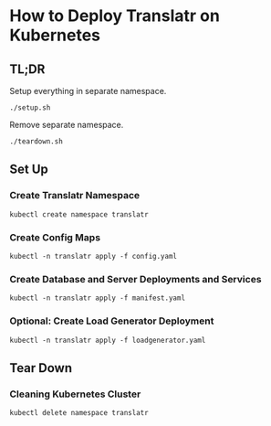 # How to Deploy Translatr on Kubernetes

## TL;DR

Setup everything in separate namespace.

```
./setup.sh
```

Remove separate namespace.

```
./teardown.sh
```

## Set Up
### Create Translatr Namespace

```
kubectl create namespace translatr
```

### Create Config Maps

```
kubectl -n translatr apply -f config.yaml
```

### Create Database and Server Deployments and Services

```
kubectl -n translatr apply -f manifest.yaml
```

### Optional: Create Load Generator Deployment

```
kubectl -n translatr apply -f loadgenerator.yaml
```

## Tear Down
### Cleaning Kubernetes Cluster

```
kubectl delete namespace translatr 
```
